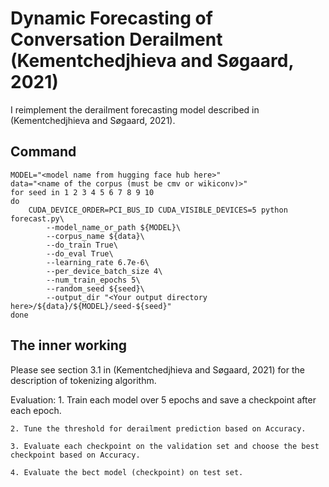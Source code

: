 # Dynamic Forecasting of Conversation Derailment (Kementchedjhieva and Søgaard, 2021)

I reimplement the derailment forecasting model described in (Kementchedjhieva and Søgaard, 2021).

## Command 
```
MODEL="<model name from hugging face hub here>"
data="<name of the corpus (must be cmv or wikiconv)>"
for seed in 1 2 3 4 5 6 7 8 9 10
do
    CUDA_DEVICE_ORDER=PCI_BUS_ID CUDA_VISIBLE_DEVICES=5 python forecast.py\
        --model_name_or_path ${MODEL}\
        --corpus_name ${data}\
        --do_train True\
        --do_eval True\
        --learning_rate 6.7e-6\
        --per_device_batch_size 4\
        --num_train_epochs 5\
        --random_seed ${seed}\
        --output_dir "<Your output directory here>/${data}/${MODEL}/seed-${seed}"
done
```
## The inner working
Please see section 3.1 in (Kementchedjhieva and Søgaard, 2021) for the description of tokenizing algorithm.

Evaluation:
    1. Train each model over 5 epochs and save a checkpoint after each epoch.

    2. Tune the threshold for derailment prediction based on Accuracy.

    3. Evaluate each checkpoint on the validation set and choose the best checkpoint based on Accuracy.
        
    4. Evaluate the bect model (checkpoint) on test set.
    